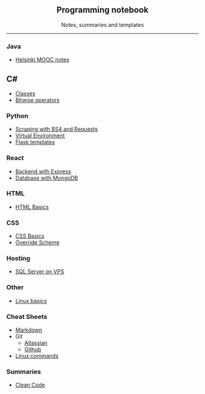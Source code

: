 <div align="center">
<img src=""/>
<h2>Programming notebook</h2>
<p>Notes, summaries and templates</a></p>
</div>

*************************************************

### Java

-   [Helsinki MOOC notes](https://github.com/banjoanton/notebook/blob/master/notes/java/mooc.md)

## C#
- [Classes](https://github.com/banjoanton/notebook/blob/master/notes/csharp/class.md)
- [Bitwise operators](https://github.com/banjoanton/notebook/blob/master/notes/csharp/binary.md)

### Python
-   [Scraping with BS4 and Requests](https://github.com/banjoanton/notebook/blob/master/notes/python/scraping.md)
-   [Virtual Environment](https://github.com/banjoanton/notebook/blob/master/notes/python/virtual_environments.md)
-   [Flask templates](https://github.com/banjoanton/notebook/blob/master/notes/python/flask.md)

### React

-   [Backend with Express](https://github.com/banjoanton/notebook/blob/master/notes/react/express.md)
-   [Database with MongoDB](https://github.com/banjoanton/notebook/blob/master/notes/react/mongodb.md)

### HTML

-   [HTML Basics](https://github.com/banjoanton/notebook/blob/master/notes/frontend/html_basics.md)

### CSS
-   [CSS Basics](https://github.com/banjoanton/notebook/blob/master/notes/frontend/css_basics.md)
-   [Override Scheme](https://github.com/banjoanton/notebook/blob/master/notes/)

### Hosting

-   [SQL Server on VPS](https://github.com/banjoanton/notebook/blob/master/notes/sql/hostsql.md)

### Other

-   [Linux basics](https://github.com/banjoanton/notebook/blob/master/notes/linux/linux.md)

### Cheat Sheets

-   [Markdown](https://github.com/adam-p/markdown-here/wiki/Markdown-Cheatsheet)
-   Git
    -   [Atlassian](https://www.atlassian.com/dam/jcr:8132028b-024f-4b6b-953e-e68fcce0c5fa/atlassian-git-cheatsheet.pdf)
    -   [Github](https://github.github.com/training-kit/downloads/github-git-cheat-sheet.pdf)
-   [Linux commands](https://www.cheatography.com/davechild/cheat-sheets/linux-command-line/pdf/)

### Summaries

-   [Clean Code](https://github.com/jbarroso/clean-code)
